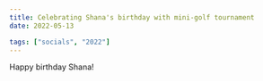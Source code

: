 ```yaml
---
title: Celebrating Shana's birthday with mini-golf tournament
date: 2022-05-13

tags: ["socials", "2022"]
---
```


Happy birthday Shana!

<!--more-->

